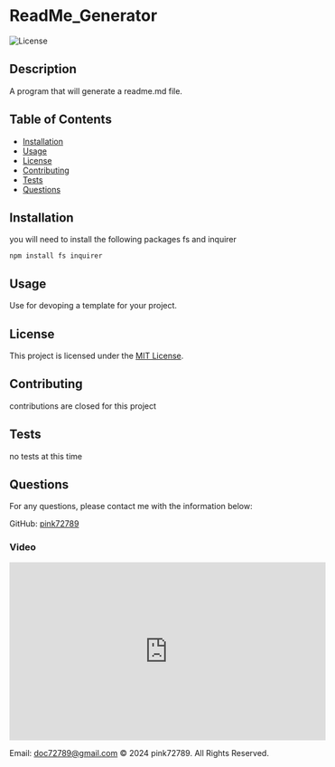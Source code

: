 # ReadMe_Generator

![License](https://img.shields.io/badge/license-MIT-blue.svg)

## Description
A program that will generate a readme.md file.

## Table of Contents
- [Installation](#installation)
- [Usage](#usage)
- [License](#license)
- [Contributing](#contributing)
- [Tests](#tests)
- [Questions](#questions)

## Installation
you will need to install the following packages fs and inquirer

```
npm install fs inquirer
```

## Usage
Use for devoping a template for your project.

## License
This project is licensed under the [MIT License](https://opensource.org/license/mit).

## Contributing
contributions are closed for this project

## Tests
no tests at this time

## Questions
For any questions, please contact me with the information below:

GitHub: [pink72789](https://github.com/pink72789)

### Video

<iframe width="560" height="315" src="https://www.youtube.com/embed/6zgwZ_W7wzk" frameborder="0" allowfullscreen></iframe>

Email: doc72789@gmail.com
© 2024 pink72789. All Rights Reserved.


